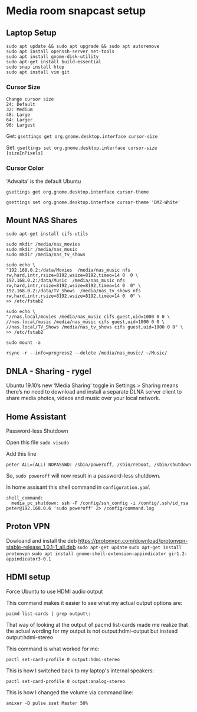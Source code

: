 Media room snapcast setup
=========================

## Laptop Setup

```
sudo apt update && sudo apt upgrade && sudo apt autoremove
sudo apt install openssh-server net-tools
sudo apt install gnome-disk-utility
sudo apt-get install build-essential
sudo snap install htop
sudo apt install vim git
```


### Cursor Size 
```
Change cursor size
24: Default
32: Medium
48: Large
64: Larger
96: Largest
```

Get: `gsettings get org.gnome.desktop.interface cursor-size`

Set: `gsettings set org.gnome.desktop.interface cursor-size [sizeInPixels]`

### Cursor Color
'Adwaita' is the default Ubuntu

`gsettings get org.gnome.desktop.interface cursor-theme`

`gsettings set org.gnome.desktop.interface cursor-theme 'DMZ-White'`


## Mount NAS Shares

`sudo apt-get install cifs-utils`

```
sudo mkdir /media/nas_movies
sudo mkdir /media/nas_music
sudo mkdir /media/nas_tv_shows
```
```
sudo echo \
"192.168.0.2:/data/Movies  /media/nas_music nfs rw,hard,intr,rsize=8192,wsize=8192,timeo=14 0  0 \
192.168.0.2:/data/Music  /media/nas_music nfs rw,hard,intr,rsize=8192,wsize=8192,timeo=14 0  0" \
192.168.0.2:/data/TV_Shows  /media/nas_tv_shows nfs rw,hard,intr,rsize=8192,wsize=8192,timeo=14 0  0" \
>> /etc/fstab2
```

```
sudo echo \
"//nas.local/movies /media/nas_music cifs guest,uid=1000 0 0 \
//nas.local/music /media/nas_music cifs guest,uid=1000 0 0 \
//nas.local/TV_Shows /media/nas_tv_shows cifs guest,uid=1000 0 0" \
>> /etc/fstab2
```

`sudo mount -a`

`rsync -r --info=progress2 --delete /media/nas_music/ ~/Music/`

## DNLA - Sharing - rygel
Ubuntu 19.10’s new ‘Media Sharing’ toggle in Settings > Sharing means there’s no need to download and install a separate DLNA server client to share media photos, videos and music over your local network.

## Home Assistant 

Password-less Shutdown

Open this file `sudo visudo`

Add this line

`peter ALL=(ALL) NOPASSWD: /sbin/poweroff, /sbin/reboot, /sbin/shutdown`

So, `sudo poweroff` will now result in a password-less shutdown.

In home assisant this shell command in `configuration.yaml`
```
shell_command:
  media_pc_shutdown: ssh -F /config/ssh_config -i /config/.ssh/id_rsa peter@192.168.0.6 'sudo poweroff' 2> /config/command.log
```

## Proton VPN

Dowloand and install the deb 
https://protonvpn.com/download/protonvpn-stable-release_1.0.1-1_all.deb
`sudo apt-get update`
`sudo apt-get install protonvpn`
`sudo apt install gnome-shell-extension-appindicator gir1.2-appindicator3-0.1`



## HDMI setup

Force Ubuntu to use HDMI audio output

This command makes it easier to see what my actual output options are:

`pacmd list-cards | grep output\:`

That way of looking at the output of pacmd list-cards made me realize that the actual wording for my output is not output:hdmi-output but instead output:hdmi-stereo

This command is what worked for me:

`pactl set-card-profile 0 output:hdmi-stereo`

This is how I switched back to my laptop's internal speakers:

`pactl set-card-profile 0 output:analog-stereo`

This is how I changed the volume via command line:

`amixer -D pulse sset Master 50%`

